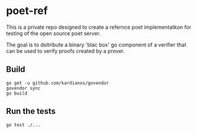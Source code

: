 # poet-ref

This is a private repo designed to create a refernce poet implementatkon for testing of the open source poet server.

The goal is to dsitribute a binary 'blac box' go component of a verifier that can be used to verify proofs created by a prover.

## Build

```
go get -u github.com/kardianos/govendor
govendor sync
go build
```

## Run the tests
```
go test ./...
```
